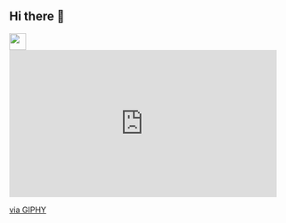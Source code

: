 ## Hi there 👋
<div>
  <img width="30" src="https://i.postimg.cc/jj0928WZ/shayna-douglas-H8qwry-GP-h0-unsplash.jpg"/>
</div>
<iframe src="https://giphy.com/embed/l4JyQqyt9S1WTiE6c" width="480" height="264" style="" frameBorder="0" class="giphy-embed" allowFullScreen></iframe><p><a href="https://giphy.com/gifs/cyberwar-viceland-l4JyQqyt9S1WTiE6c">via GIPHY</a></p>
<!--
**Adibkhan619/AdibKhan619** is a ✨ _special_ ✨ repository because its `README.md` (this file) appears on your GitHub profile.

Here are some ideas to get you started:

- 🔭 I’m currently working on ...
- 🌱 I’m currently learning ...
- 👯 I’m looking to collaborate on ...
- 🤔 I’m looking for help with ...
- 💬 Ask me about ...
- 📫 How to reach me: ...
- 😄 Pronouns: ...
- ⚡ Fun fact: ...
-->

